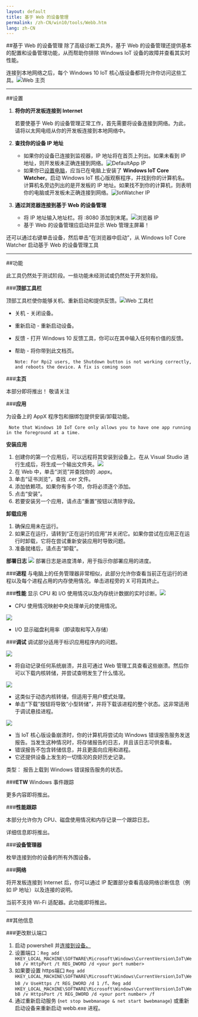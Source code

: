 ```yaml
---
layout: default
title: 基于 Web 的设备管理
permalink: /zh-CN/win10/tools/Webb.htm
lang: zh-CN
---
```


<div class="container" markdown="1">

##基于 Web 的设备管理
   除了高级诊断工具外，基于 Web 的设备管理还提供基本的配置和设备管理功能，从而帮助你排除 Windows IoT 设备的故障并查看其实时性能。
   
   连接到本地网络之后，每个 Windows 10 IoT 核心版设备都将允许你访问这些工具。![Web 主页]({{site.baseurl}}/images/webb/webb.png)

<hr>


##设置
1. **将你的开发板连接到 Internet**

   若要使基于 Web 的设备管理正常工作，首先需要将设备连接到网络。为此，请将以太网电缆从你的开发板连接到本地网络中。

2. **查找你的设备 IP 地址**
    * 如果你的设备已连接到监视器，IP 地址将在首页上列出。如果未看到 IP 地址，则开发板未正确连接到网络。![DefaultApp IP]({{site.baseurl}}/images/webb/defaultapp_ip.png)
	* 如果你已[设置电脑]({{site.baseurl}}/{{page.lang}}/win10/SetupPC.htm)，应当已在电脑上安装了 **Windows IoT Core Watcher**。启动 Windows IoT 核心版观察程序，并找到你的计算机名。计算机名旁边列出的是开发板的 IP 地址。如果找不到你的计算机，则表明你的电脑或开发板未正确连接到网络。![IotWatcher IP]({{site.baseurl}}/images/IoTCoreWatcher.PNG)

3. **通过浏览器连接到基于 Web 的设备管理**
    * 将 IP 地址输入地址栏。将 :8080 添加到末尾。![浏览器 IP]({{site.baseurl}}/images/webb/browser_ip.png)
    * 基于 Web 的设备管理应启动并显示 Web 管理主屏幕！

 还可以通过右键单击设备，然后单击“在浏览器中启动”，从 Windows IoT Core Watcher 启动基于 Web 的设备管理工具

<hr>






##功能

此工具仍然处于测试阶段。一些功能未经测试或仍然处于开发阶段。

###**顶部工具栏**
    
顶部工具栏使你能够关机、重新启动和提供反馈。![Web 工具栏]({{site.baseurl}}/images/webb/toolbar.png)

* 关机 - 关闭设备。
* 重新启动 - 重新启动设备。
* 反馈 - 打开 Windows 10 反馈工具，你可以在其中输入任何有价值的反馈。
* 帮助 - 将你带到此文档页。

   ```Note: For Rpi2 users, the Shutdown button is not working correctly, and reboots the device. A fix is coming soon```

###**主页**

本部分即将推出！ 敬请关注

###**应用**

为设备上的 AppX 程序包和捆绑包提供安装/卸载功能。

``` Note that Windows 10 IoT Core only allows you to have one app running in the foreground at a time.```

**安装应用**

1.	创建你的第一个应用后，可以远程将其安装到设备上。在从 Visual Studio 进行生成后，将生成一个输出文件夹。<img class = "screen-snippet" src="{{site.baseurl}}/images/webb/installapp0.png">	
2.	在 Web 中，单击“浏览”并查找你的 .appx。
3.	单击“证书浏览”，查找 .cer 文件。 
4.	添加依赖项。如果你有多个项，你将必须逐个添加。 	
5.	点击“安装”。 
6.	若要安装另一个应用，请点击“重置”按钮以清除字段。


**卸载应用**

1.	确保应用未在运行。 
2.	如果正在运行，请转到“正在运行的应用”并关闭它。如果你尝试在应用正在运行时卸载，它将在尝试重新安装应用时导致问题。 
3.	准备就绪后，请点击“卸载”。
    

**部署日志** <img class="screen-snippet" src="{{site.baseurl}}/images/webb/deploymentlog.png"> 部署日志是进度清单，用于指示你部署应用的进度。

###**进程**
与电脑上的任务管理器非常相似，此部分允许你查看当前正在运行的进程以及每个进程占用的内存使用情况。单击进程旁的 X 可将其终止。

###**性能**
显示 CPU 和 I/O 使用情况以及内存统计数据的实时诊断。<img src="{{site.baseurl}}/images/webb/iograph.png">

* CPU 使用情况映射中央处理单元的使用情况。

<img src="{{site.baseurl}}/images/webb/cpugraph.png">

* I/O 显示磁盘利用率（即读取和写入存储）

###**调试**
调试部分适用于标识应用程序内的问题。

<img src="{{site.baseurl}}/images/webb/debug1.png">

* 将自动记录任何系统崩溃，并且可通过 Web 管理工具查看这些崩溃。然后你可以下载内核转储，并尝试查明发生了什么情况。

<img src="{{site.baseurl}}/images/webb/debug2.png">

* 这类似于动态内核转储，但适用于用户模式处理。 
* 单击“下载”按钮将导致“小型转储”，并将下载该进程的整个状态。这非常适用于调试悬挂进程。

<img src="{{site.baseurl}}/images/webb/debug3.png">

* 当 IoT 核心版设备崩溃时，你的计算机将尝试向 Windows 错误报告服务发送报告。当发生这种情况时，将存储报告的日志，并且该日志可供查看。
* 错误报告不包含转储信息，并且更面向应用和进程。 
* 它还提供设备上发生的一切情况的良好历史记录。 

类型： 报告上载到 Windows 错误报告服务的状态。

###**ETW**
Windows 事件跟踪

更多内容即将推出。

###**性能跟踪**

本部分允许你为 CPU、磁盘使用情况和内存记录一个跟踪日志。

详细信息即将推出。

###**设备管理器**

枚举连接到你的设备的所有外围设备。

###**网络**

将开发板连接到 Internet 后，你可以通过 IP 配置部分查看高级网络诊断信息（例如 IP 地址）以及连接的说明。

当前不支持 Wi-Fi 适配器。此功能即将推出。<hr>


##其他信息

###更改默认端口
1. 启动 powershell 并[连接到设备。]({{site.baseurl}}/{{page.lang}}/win10/samples/PowerShell.htm)
2. 设置端口：```Reg add HKEY_LOCAL_MACHINE\SOFTWARE\Microsoft\Windows\CurrentVersion\IoT\WebB /v HttpPort /t REG_DWORD /d <your port number>```
3. 如果要设置 https端口 ```Reg add HKEY_LOCAL_MACHINE\SOFTWARE\Microsoft\Windows\CurrentVersion\IoT\WebB /v UseHttps /t REG_DWORD /d 1 /f```、```Reg add HKEY_LOCAL_MACHINE\SOFTWARE\Microsoft\Windows\CurrentVersion\IoT\WebB /v HttpsPort /t REG_DWORD /d <your port number> /f```
3. 通过重新启动服务 \(```net stop bwebmanage & net start bwebmanage```\) 或重新启动设备来重新启动 webb.exe 进程。




</div>
